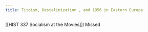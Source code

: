 ```yaml
---
title: Titoism, Destalinization , and 1956 in Eastern Europe
---
```

[[HIST 337 Socialism at the Movies]]l
Missed